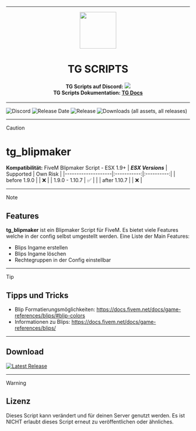 <p align="center">
    <hr>
        <p align="center">
            <img src="https://avatars.githubusercontent.com/u/180347510?s=200&v=4" width="100" height="100"></img>
        </p>
    <h1 align="center">
    TG SCRIPTS
    </h1>
    <h4 align="center">
    <b>TG Scripts auf Discord: </b><a href="https://discord.gg/X2zxGxY6XY"><img src="https://discordapp.com/api/guilds/1101900001392721931/widget.png?style=shield"></img></a>
    <br/>
    <b>TG Scripts Dokumentation: </b><a href="https://tg-scripts.gitbook.io/tg-docs">TG Docs</a>
    </h4>
    <hr>
</p>

![Discord](https://img.shields.io/discord/1101900001392721931?label=Discord%20Server) 
![Release Date](https://img.shields.io/github/release-date/TGScripts/tg_blipmaker?label=Last%20Release%20Date) 
![Release](https://img.shields.io/github/v/release/TGScripts/tg_blipmaker?label=Last%20Release%20(Download%20below)) 
![Downloads (all assets, all releases)](https://img.shields.io/github/downloads/TGScripts/tg_blipmaker/total?label=Downloads)

---
> [!CAUTION]
> # tg_blipmaker
> **Kompatibilität:** FiveM Blipmaker Script - ESX 1.9+
> | **_ESX Versions_** | Supported | Own Risk |
> |--------------------|:-----------:|:----------:|
> | before 1.9.0       |           |     ❌    |
> | 1.9.0 - 1.10.7     |     ✅   |            |
> | after 1.10.7       |           |     ❌    |

<hr>

> [!NOTE]
> ## Features
> **tg_blipmaker** ist ein Blipmaker Script für FiveM. Es bietet viele Features welche in der config selbst umgestellt werden.
> Eine Liste der Main Features:
>
> - Blips Ingame erstellen
> - Blips Ingame löschen
> - Rechtegruppen in der Config einstellbar

<hr>

> [!TIP]
> ## Tipps und Tricks
> - Blip Formatierungsmöglichkeiten: https://docs.fivem.net/docs/game-references/blips/#blip-colors
> - Informationen zu Blips: https://docs.fivem.net/docs/game-references/blips/

<hr>

## Download
[![Latest Release](https://img.shields.io/github/v/release/TGScripts/tg_blipmaker?label=latest)](https://github.com/TGScripts/tg_blipmaker/releases/latest)

<hr>

> [!WARNING]
> ## Lizenz
> Dieses Script kann verändert und für deinen Server genutzt werden. Es ist NICHT erlaubt dieses Script erneut zu veröffentlichen oder ähnliches.
